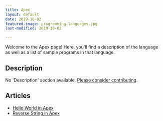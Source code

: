 ```yaml
---
title: Apex
layout: default
date: 2019-10-02
featured-image: programming-languages.jpg
last-modified: 2019-10-02

---
```


Welcome to the Apex page! Here, you'll find a description of the language as well as a list of sample programs in that language.

## Description

No 'Description' section available. [Please consider contributing](https://github.com/TheRenegadeCoder/sample-programs-website).

## Articles

- [Hello World in Apex](https://rzuckerm.github.io/sample-programs-website-copy/projects/hello-world/apex)
- [Reverse String in Apex](https://rzuckerm.github.io/sample-programs-website-copy/projects/reverse-string/apex)